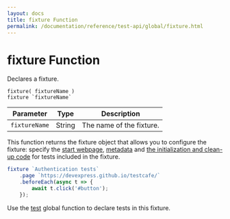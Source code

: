 ```yaml
---
layout: docs
title: fixture Function
permalink: /documentation/reference/test-api/global/fixture.html
---
```

# fixture Function

Declares a fixture.

```text
fixture( fixtureName )
fixture `fixtureName`
```

Parameter     | Type   | Description
------------- | ------ | ------------------------
`fixtureName` | String | The name of the fixture.

This function returns the fixture object that allows you to configure the fixture: specify the [start webpage](../../../guides/basic-guides/test-organization.md#specify-the-start-webpage), [metadata](../../../guides/basic-guides/test-organization.md#specify-test-metadata) and [the initialization and clean-up code](../../../guides/basic-guides/test-organization.md#initialization-and-clean-up) for tests included in the fixture.

```js
fixture `Authentication tests`
    .page `https://devexpress.github.io/testcafe/`
    .beforeEach(async t => {
        await t.click('#button');
    });
```

Use the [test](test.md) global function to declare tests in this fixture.
